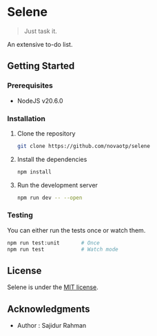 # Selene

> Just task it.

An extensive to-do list.

## Getting Started

### Prerequisites

- NodeJS v20.6.0

### Installation

1. Clone the repository

   ```bash
   git clone https://github.com/novaotp/selene
   ```

1. Install the dependencies

   ```bash
   npm install
   ```

1. Run the development server

   ```bash
   npm run dev -- --open
   ```

### Testing

You can either run the tests once or watch them.

```bash
npm run test:unit       # Once
npm run test            # Watch mode
```

## License

Selene is under the [MIT license](./LICENSE).

## Acknowledgments

- Author : Sajidur Rahman
